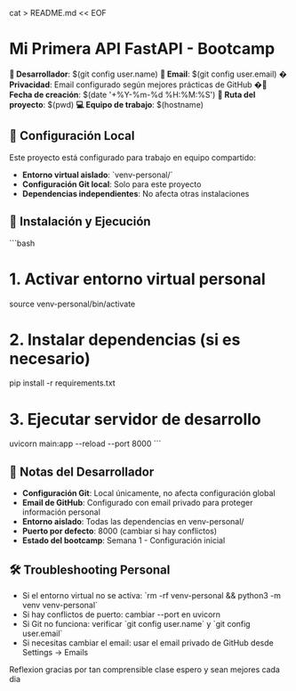 cat > README.md << EOF
# Mi Primera API FastAPI - Bootcamp

**👤 Desarrollador**: $(git config user.name)
**📧 Email**: $(git config user.email)
**� Privacidad**: Email configurado según mejores prácticas de GitHub
**�📅 Fecha de creación**: $(date '+%Y-%m-%d %H:%M:%S')
**📂 Ruta del proyecto**: $(pwd)
**💻 Equipo de trabajo**: $(hostname)

## 🔧 Configuración Local

Este proyecto está configurado para trabajo en equipo compartido:

- **Entorno virtual aislado**: \`venv-personal/\`
- **Configuración Git local**: Solo para este proyecto
- **Dependencias independientes**: No afecta otras instalaciones

## 🚀 Instalación y Ejecución

\`\`\`bash
# 1. Activar entorno virtual personal
source venv-personal/bin/activate

# 2. Instalar dependencias (si es necesario)
pip install -r requirements.txt

# 3. Ejecutar servidor de desarrollo
uvicorn main:app --reload --port 8000
\`\`\`

## 📝 Notas del Desarrollador

- **Configuración Git**: Local únicamente, no afecta configuración global
- **Email de GitHub**: Configurado con email privado para proteger información personal
- **Entorno aislado**: Todas las dependencias en venv-personal/
- **Puerto por defecto**: 8000 (cambiar si hay conflictos)
- **Estado del bootcamp**: Semana 1 - Configuración inicial

## 🛠️ Troubleshooting Personal

- Si el entorno virtual no se activa: \`rm -rf venv-personal && python3 -m venv venv-personal\`
- Si hay conflictos de puerto: cambiar --port en uvicorn
- Si Git no funciona: verificar \`git config user.name\` y \`git config user.email\`
- Si necesitas cambiar el email: usar el email privado de GitHub desde Settings → Emails

Reflexion gracias por tan comprensible clase espero y sean mejores cada dia